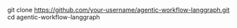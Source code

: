 git clone https://github.com/your-username/agentic-workflow-langgraph.git
cd agentic-workflow-langgraph

